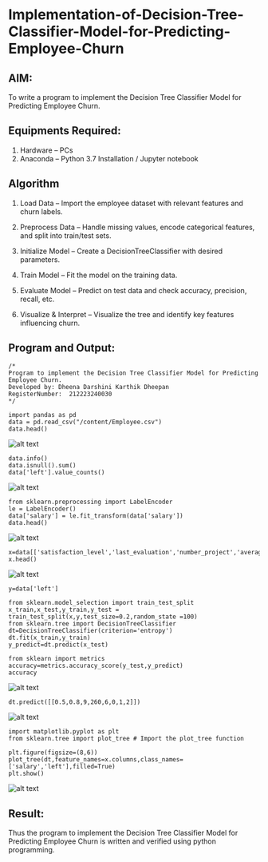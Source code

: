 # Implementation-of-Decision-Tree-Classifier-Model-for-Predicting-Employee-Churn

## AIM:
To write a program to implement the Decision Tree Classifier Model for Predicting Employee Churn.

## Equipments Required:
1. Hardware – PCs
2. Anaconda – Python 3.7 Installation / Jupyter notebook

## Algorithm
1. Load Data – Import the employee dataset with relevant features and churn labels.

2. Preprocess Data – Handle missing values, encode categorical features, and split into train/test sets.

3. Initialize Model – Create a DecisionTreeClassifier with desired parameters.

4. Train Model – Fit the model on the training data.

5. Evaluate Model – Predict on test data and check accuracy, precision, recall, etc.

6. Visualize & Interpret – Visualize the tree and identify key features influencing churn.
 
## Program and Output:
```
/*
Program to implement the Decision Tree Classifier Model for Predicting Employee Churn.
Developed by: Dheena Darshini Karthik Dheepan
RegisterNumber:  212223240030
*/
```
```
import pandas as pd
data = pd.read_csv("/content/Employee.csv")
data.head()
```
![alt text](<Screenshot 2025-04-24 090536.png>)
```
data.info()
data.isnull().sum()
data['left'].value_counts()
```
![alt text](<Screenshot 2025-04-24 090546.png>)
```
from sklearn.preprocessing import LabelEncoder
le = LabelEncoder()
data['salary'] = le.fit_transform(data['salary'])
data.head()
```
![alt text](<Screenshot 2025-04-24 090559.png>)
```
x=data[['satisfaction_level','last_evaluation','number_project','average_montly_hours','time_spend_company','Work_accident','promotion_last_5years','salary']]
x.head()
```
![alt text](<Screenshot 2025-04-24 090611.png>)
```
y=data['left']

from sklearn.model_selection import train_test_split
x_train,x_test,y_train,y_test = train_test_split(x,y,test_size=0.2,random_state =100)
from sklearn.tree import DecisionTreeClassifier
dt=DecisionTreeClassifier(criterion='entropy')
dt.fit(x_train,y_train)
y_predict=dt.predict(x_test)

from sklearn import metrics
accuracy=metrics.accuracy_score(y_test,y_predict)
accuracy
```
![alt text](<Screenshot 2025-04-24 090623.png>)
```
dt.predict([[0.5,0.8,9,260,6,0,1,2]])
```
![alt text](<Screenshot 2025-04-24 090632.png>)
```
import matplotlib.pyplot as plt
from sklearn.tree import plot_tree # Import the plot_tree function

plt.figure(figsize=(8,6))
plot_tree(dt,feature_names=x.columns,class_names=['salary','left'],filled=True)
plt.show()
```
![alt text](<Screenshot 2025-04-24 090641.png>)

## Result:
Thus the program to implement the  Decision Tree Classifier Model for Predicting Employee Churn is written and verified using python programming.
